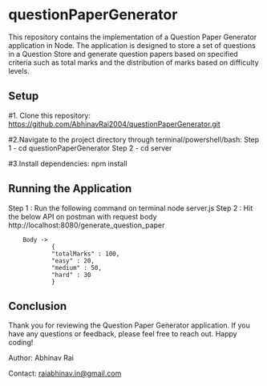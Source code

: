 # questionPaperGenerator

This repository contains the implementation of a Question Paper Generator application in Node. The application is designed to store a set of questions in a Question Store and generate question papers based on specified criteria such as total marks and the distribution of marks based on difficulty levels.

## Setup

#1. Clone this repository: 
https://github.com/AbhinavRai2004/questionPaperGenerator.git

#2.Navigate to the project directory through terminal/powershell/bash: 
    Step 1 - cd questionPaperGenerator
    Step 2 - cd server

#3.Install dependencies:
    npm install

## Running the Application

Step 1 : Run the following command on terminal
            node server.js
Step 2 : Hit the below API on postman with request body
           http://localhost:8080/generate_question_paper
        
        Body ->
                {
                "totalMarks" : 100,
                "easy" : 20,
                "medium" : 50,
                "hard" : 30
                }
  
## Conclusion
Thank you for reviewing the Question Paper Generator application. If you have any questions or feedback, please feel free to reach out. Happy coding!

Author: Abhinav Rai

Contact: raiabhinav.in@gmail.com

